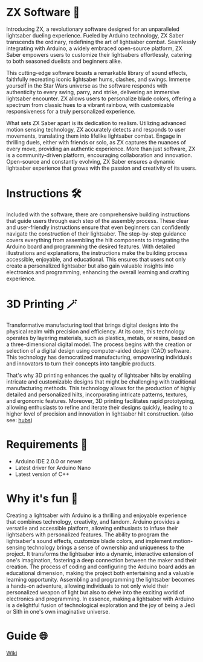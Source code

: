 # ZX Software 🧪
Introducing ZX, a revolutionary software designed for an unparalleled lightsaber dueling experience. Fueled by Arduino technology, ZX Saber transcends the ordinary, redefining the art of lightsaber combat. Seamlessly integrating with Arduino, a widely embraced open-source platform, ZX Saber empowers users to customize their lightsabers effortlessly, catering to both seasoned duelists and beginners alike.

This cutting-edge software boasts a remarkable library of sound effects, faithfully recreating iconic lightsaber hums, clashes, and swings. Immerse yourself in the Star Wars universe as the software responds with authenticity to every swing, parry, and strike, delivering an immersive lightsaber encounter. ZX allows users to personalize blade colors, offering a spectrum from classic hues to a vibrant rainbow, with customizable responsiveness for a truly personalized experience.

What sets ZX Saber apart is its dedication to realism. Utilizing advanced motion sensing technology, ZX accurately detects and responds to user movements, translating them into lifelike lightsaber combat. Engage in thrilling duels, either with friends or solo, as ZX captures the nuances of every move, providing an authentic experience. More than just software, ZX is a community-driven platform, encouraging collaboration and innovation. Open-source and constantly evolving, ZX Saber ensures a dynamic lightsaber experience that grows with the passion and creativity of its users.


# Instructions 🛠️
Included with the software, there are comprehensive building instructions that guide users through each step of the assembly process. These clear and user-friendly instructions ensure that even beginners can confidently navigate the construction of their lightsaber. The step-by-step guidance covers everything from assembling the hilt components to integrating the Arduino board and programming the desired features. With detailed illustrations and explanations, the instructions make the building process accessible, enjoyable, and educational. This ensures that users not only create a personalized lightsaber but also gain valuable insights into electronics and programming, enhancing the overall learning and crafting experience.


# 3D Printing 🪄
Transformative manufacturing tool that brings digital designs into the physical realm with precision and efficiency. At its core, this technology operates by layering materials, such as plastics, metals, or resins, based on a three-dimensional digital model. The process begins with the creation or selection of a digital design using computer-aided design (CAD) software. This technology has democratized manufacturing, empowering individuals and innovators to turn their concepts into tangible products.

That's why 3D printing enhances the quality of lightsaber hilts by enabling intricate and customizable designs that might be challenging with traditional manufacturing methods. This technology allows for the production of highly detailed and personalized hilts, incorporating intricate patterns, textures, and ergonomic features. Moreover, 3D printing facilitates rapid prototyping, allowing enthusiasts to refine and iterate their designs quickly, leading to a higher level of precision and innovation in lightsaber hilt construction.
(also see: [hubs](hubs.com))


# Requirements 🔌
- Arduino IDE 2.0.0 or newer
- Latest driver for Arduino Nano
- Latest version of C++


# Why it's fun 🎉
Creating a lightsaber with Arduino is a thrilling and enjoyable experience that combines technology, creativity, and fandom. Arduino provides a versatile and accessible platform, allowing enthusiasts to infuse their lightsabers with personalized features. The ability to program the lightsaber's sound effects, customize blade colors, and implement motion-sensing technology brings a sense of ownership and uniqueness to the project. It transforms the lightsaber into a dynamic, interactive extension of one's imagination, fostering a deep connection between the maker and their creation. The process of coding and configuring the Arduino board adds an educational dimension, making the project both entertaining and a valuable learning opportunity. Assembling and programming the lightsaber becomes a hands-on adventure, allowing individuals to not only wield their personalized weapon of light but also to delve into the exciting world of electronics and programming. In essence, making a lightsaber with Arduino is a delightful fusion of technological exploration and the joy of being a Jedi or Sith in one's own imaginative universe.


# Guide 🌐
[Wiki](https://github.com/Z00Li/zx-saber/wiki)
